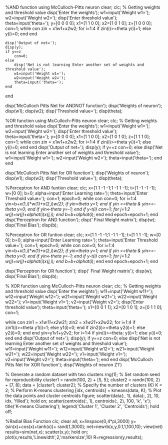 
%AND function using McCulloch-Pitts neuron
clear;
clc;
% Getting weights and threshold value
disp('Enter the weights');
w1=input('Weight w1=');
w2=input('Weight w2=');
disp('Enter threshold value');
theta=input('theta=');
y=[0 0 0 0];
x1=[1 1 0 0];
x2=[1 0 1 0];
z=[1 0 0 0];
con=1;
while con
    zin = x1*w1+x2*w2;
    for i=1:4
        if zin(i)>=theta
            y(i)=1;
        else 
            y(i)=0;
        end
    end
    
    disp('Output of net=');
    disp(y);
    if y==z
        con=0;
    else
        disp('Net is not learning Enter another set of weights and threshold value');
        w1=input('Weight w1=');
        w2=input('Weight w2=');
        theta=input('theta=');
    end
end

disp('McCulloch Pitts Net for ANDNOT function');
disp('Weights of neuron');
disp(w1);
disp(w2);
disp('Threshold value=');
disp(theta);
























%OR function using McCulloch-Pitts neuron
clear;
clc;
% Getting weights and threshold value
disp('Enter the weights');
w1=input('Weight w1=');
w2=input('Weight w2=');
disp('Enter threshold value');
theta=input('theta=');
y=[0 0 0 0];
x1=[1 1 0 0];
x2=[1 0 1 0];
z=[1 1 1 0];
con=1;
while con
    zin = x1*w1+x2*w2;
    for i=1:4
        if zin(i)>=theta
            y(i)=1;
        else 
            y(i)=0;
        end
    end
    disp('Output of net=');
    disp(y);
    if y==z
        con=0;
    else
        disp('Net is not learning Enter another set of weights and threshold value');
        w1=input('Weight w1=');
        w2=input('Weight w2=');
        theta=input('theta=');
    end
end

disp('McCulloch Pitts Net for OR function');
disp('Weights of neuron');
disp(w1);
disp(w2);
disp('Threshold value=');
disp(theta);






















%Perceptron for AND funtion
clear;
clc;
x=[1 1 -1 -1;1 -1 1 -1];
t=[1 -1 -1 -1];
w=[0 0];
b=0;
alpha=input('Enter Learning rate=');
theta=input('Enter Threshold value=');
con=1;
epoch=0;
    while con
        con=0;
        for i=1:4
            yin=b+x(1,i)*w(1)+x(2,i)*w(2);
            if yin>theta
                y=1;
            end
            if yin <=theta & yin>=-theta
                y=0;
            end
            if yin<-theta
                y=-1;
            end
            if y-t(i)
                con=1;
                for j=1:2
                    w(j)=w(j)+alpha*t(i)*x(j,i);
                end
                b=b+alpha*t(i);
            end
        end
        epoch=epoch+1;
    end
disp('Perceptron for AND function');
disp(' Final Weight matrix');
disp(w);
disp('Final Bias');
disp(b);





































%Perceptron for OR funtion
clear;
clc;
x=[1 1 -1 -1;1 -1 1 -1];
t=[1 1 1 -1];
w=[0 0];
b=0;
alpha=input('Enter Learning rate=');
theta=input('Enter Threshold value=');
con=1;
epoch=0;
while con
    con=0;
    for i=1:4
        yin=b+x(1,i)*w(1)+x(2,i)*w(2);
        if yin>theta
        y=1;
        end
        if yin <=theta & yin>=-theta
            y=0;
        end
        if yin<-theta
            y=-1;
        end
        if y-t(i)
            con=1;
            for j=1:2
                w(j)=w(j)+alpha*t(i)*x(j,i);
            end
            b=b+alpha*t(i);
        end
    end
    epoch=epoch+1;
end

disp('Perceptron for OR function');
disp(' Final Weight matrix');
disp(w);
disp('Final Bias');
disp(b);
























% XOR function using McCulloch-Pitts neuron
clear;
clc;
% Getting weights and threshold value
disp('Enter the weights');
w11=input('Weight w11=');
w12=input('Weight w12=');
w21=input('Weight w21=');
w22=input('Weight w22=');
v1=input('Weight v1=');
v2=input('Weight v2=');
disp('Enter threshold value');
theta=input('theta=');
x1=[0 0 1 1];
x2=[0 1 0 1];
z=[0 1 1 0];
con=1;

while con
    zin1 = x1*w11+x2*w21;
    zin2 = x1*w21+x2*w22;
    for i=1:4
        if zin1(i)>=theta
            y1(i)=1;
        else 
            y1(i)=0;
        end
        if zin2(i)>=theta
            y2(i)=1;
        else 
            y2(i)=0;
        end
    end
    yin=y1*v1+y2*v2;
    for i=1:4
        if yin(i)>=theta;
            y(i)=1;
        else
            y(i)=0;
        end
    end
    disp('Output of net=');
    disp(y);
    if y==z
        con=0;
    else
        disp('Net is not learning Enter another set of weights and threshold value');
        w11=input('Weight w11=');
        w12=input('Weight w12=');
        w21=input('Weight w21=');
        w22=input('Weight w22=');
        v1=input('Weight v1=');
        v2=input('Weight v2=');
        theta=input('theta=');
    end
end
disp('McCulloch Pitts Net for XOR function');
disp('Weights of neuron Z1')



















% Generate a random dataset with two clusters
rng(1); % Set random seed for reproducibility
cluster1 = randn(100, 2) + [5, 5];
cluster2 = randn(100, 2) + [7, 8];
data = [cluster1; cluster2];
% Specify the number of clusters (K)
K = 2;
% Perform K-means clustering
[idx, centroids] = kmeans(data, K);
% Plot the data points and cluster centroids
figure;
scatter(data(:, 1), data(:, 2), 10, idx, 'filled');
hold on;
scatter(centroids(:, 1), centroids(:, 2), 100, 'k', 'x');
title('K-means Clustering');
legend('Cluster 1', 'Cluster 2', 'Centroids');
hold off;






















	




%Radial Bias Function
clc;
clear all;
x=linspace(0,4*pi,3000)
y=(sin(x)+cos(x)+tanh(x))+ rand(1,3000);
net=newrb(x,y,0.1,1,100,10);
view(net)
results=sim(net,x);
scatter(x,y);
hold on;
plot(x,results,'Linewidth',2,'markersize',10)
R=regression(y,results);






